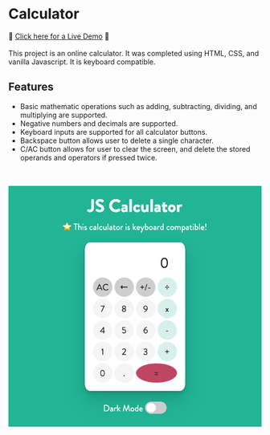 # Calculator
:star2: [Click here for a Live Demo](https://lisalbi.github.io/calculator/) :star2: <br><br>
This project is an online calculator. It was completed using HTML, CSS, and vanilla Javascript. It is keyboard compatible.

## Features
* Basic mathematic operations such as adding, subtracting, dividing, and multiplying are supported.
* Negative numbers and decimals are supported.
* Keyboard inputs are supported for all calculator buttons.
* Backspace button allows user to delete a single character.
* C/AC button allows for user to clear the screen, and delete the stored operands and operators if pressed twice.

<br/><br/>
![Screenshot](/img/screenshot.png "screenshot")


